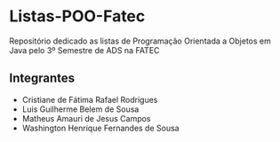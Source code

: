 # Listas-POO-Fatec
Repositório dedicado as listas de Programação Orientada a Objetos em Java pelo 3º Semestre de ADS na FATEC

## Integrantes

- Cristiane de Fátima Rafael Rodrigues
- Luis Guilherme Belem de Sousa
- Matheus Amauri de Jesus Campos
- Washington Henrique Fernandes de Sousa

